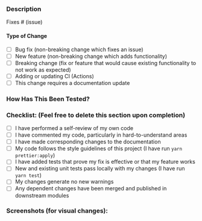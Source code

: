 <!--

Have you read Formidable's Code of Conduct? By filing an Issue, you are expected to comply with it, including treating everyone with respect: https://github.com/FormidableLabs/react-native-owl/blob/main/.github/CODE_OF_CONDUCT.md

-->

### Description

<!-- Please include a summary of the change and which issue is fixed. Please also include relevant motivation and context. List any dependencies that are required for this change. -->

Fixes # (issue)

#### Type of Change

<!-- Please delete options that are not relevant (including this descriptive text). -->

- [ ] Bug fix (non-breaking change which fixes an issue)
- [ ] New feature (non-breaking change which adds functionality)
- [ ] Breaking change (fix or feature that would cause existing functionality to not work as expected)
- [ ] Adding or updating CI (Actions)
- [ ] This change requires a documentation update

### How Has This Been Tested?

<!-- Please describe the tests that you ran to verify your changes. Provide instructions so we can reproduce. Please also list any relevant details for your test configuration. -->

### Checklist: (Feel free to delete this section upon completion)

- [ ] I have performed a self-review of my own code
- [ ] I have commented my code, particularly in hard-to-understand areas
- [ ] I have made corresponding changes to the documentation
- [ ] My code follows the style guidelines of this project (I have run `yarn prettier:apply`)
- [ ] I have added tests that prove my fix is effective or that my feature works
- [ ] New and existing unit tests pass locally with my changes (I have run `yarn test`)
- [ ] My changes generate no new warnings
- [ ] Any dependent changes have been merged and published in downstream modules

### Screenshots (for visual changes):
